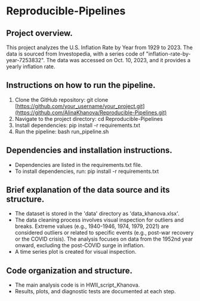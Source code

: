 # Reproducible-Pipelines

## Project overview.

This project analyzes the U.S. Inflation Rate by Year from 1929 to 2023. The data is sourced from Investopedia, with a series code of "inflation-rate-by-year-7253832". The data was accessed on Oct. 10, 2023, and it provides a yearly inflation rate.

## Instructions on how to run the pipeline.

1. Clone the GitHub repository: git clone [https://github.com/your_username/your_project.git](https://github.com/AlinaKhanova/Reproducible-Pipelines.git)
2. Navigate to the project directory: cd Reproducible-Pipelines
3. Install dependencies: pip install -r requirements.txt
4. Run the pipeline: bash run_pipeline.sh
   
## Dependencies and installation instructions.

* Dependencies are listed in the requirements.txt file.
* To install dependencies, run: pip install -r requirements.txt

## Brief explanation of the data source and its structure.

* The dataset is stored in the 'data' directory as 'data_khanova.xlsx'.
* The data cleaning process involves visual inspection for outliers and breaks. Extreme values (e.g., 1940-1946, 1974, 1979, 2021) are considered outliers or related to specific events (e.g., post-war recovery or the COVID crisis). The analysis focuses on data from the 1952nd year onward, excluding the post-COVID surge in inflation.
* A time series plot is created for visual inspection.
  
## Code organization and structure.

* The main analysis code is in HWII_script_Khanova.
* Results, plots, and diagnostic tests are documented at each step.
